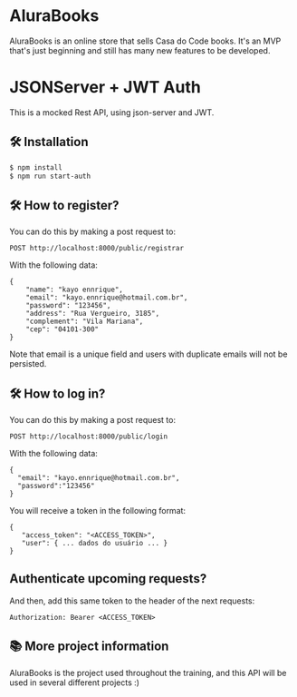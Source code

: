 # AluraBooks
AluraBooks is an online store that sells Casa do Code books.
It's an MVP that's just beginning and still has many new features to be developed.

# JSONServer + JWT Auth

This is a mocked Rest API, using json-server and JWT.

## 🛠️ Installation

```bash
$ npm install
$ npm run start-auth
```
## 🛠️ How to register?

You can do this by making a post request to:

```
POST http://localhost:8000/public/registrar
```

With the following data:


```
{
    "name": "kayo ennrique",
    "email": "kayo.ennrique@hotmail.com.br",
    "password": "123456",
    "address": "Rua Vergueiro, 3185",
    "complement": "Vila Mariana",
    "cep": "04101-300"
}
```

Note that email is a unique field and users with duplicate emails will not be persisted.

## 🛠️ How to log in?

You can do this by making a post request to:

```
POST http://localhost:8000/public/login
```

With the following data:


```
{
  "email": "kayo.ennrique@hotmail.com.br",
  "password":"123456"
}
```

You will receive a token in the following format:

```
{
   "access_token": "<ACCESS_TOKEN>",
   "user": { ... dados do usuário ... }
}
```

## Authenticate upcoming requests?

And then, add this same token to the header of the next requests:

```
Authorization: Bearer <ACCESS_TOKEN>
```

## 📚 More project information

AluraBooks is the project used throughout the training, and this API will be used in several different projects :)